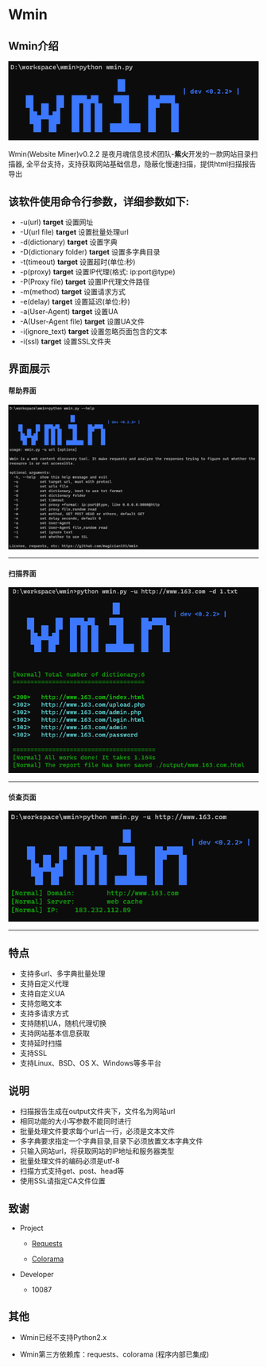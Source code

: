# **Wmin**

Wmin介绍
-------
![logo](wmin.png)

Wmin(Website Miner)v0.2.2 是夜月魂信息技术团队-**紫火**开发的一款网站目录扫描器, 全平台支持，支持获取网站基础信息，隐蔽化慢速扫描，提供html扫描报告导出


该软件使用命令行参数，详细参数如下:
------
* -u(url) **target**    设置网址
* -U(url file) **target**    设置批量处理url
* -d(dictionary) **target**    设置字典
* -D(dictionary folder) **target**    设置多字典目录
* -t(timeout) **target**    设置超时(单位:秒)
* -p(proxy) **target**    设置IP代理(格式: ip:port@type)
* -P(Proxy file) **target**    设置IP代理文件路径
* -m(method) **target**    设置请求方式
* -e(delay) **target**    设置延迟(单位:秒)
* -a(User-Agent) **target**    设置UA
* -A(User-Agent file) **target**    设置UA文件
* -i(ignore_text)    **target**    设置忽略页面包含的文本
* -i(ssl)    **target**    设置SSL文件夹

界面展示
------
#### 帮助界面
![help](wmin_help.png)
***
#### 扫描界面
![scan](wmin_scan.png)
***
#### 侦查页面
![get_info](wmin_getinfo.png)
***


特点
------
* 支持多url、多字典批量处理
* 支持自定义代理
* 支持自定义UA
* 支持忽略文本
* 支持多请求方式
* 支持随机UA，随机代理切换
* 支持网站基本信息获取
* 支持延时扫描
* 支持SSL
* 支持Linux、BSD、OS X、Windows等多平台

说明
------
* 扫描报告生成在output文件夹下，文件名为网站url
* 相同功能的大小写参数不能同时进行
* 批量处理文件要求每个url占一行，必须是文本文件
* 多字典要求指定一个字典目录,目录下必须放置文本字典文件
* 只输入网站url，将获取网站的IP地址和服务器类型
* 批量处理文件的编码必须是utf-8
* 扫描方式支持get、post、head等
* 使用SSL请指定CA文件位置



致谢
-----
* Project

    - [Requests](https://requests.readthedocs.io/en/master/)

    - [Colorama](https://github.com/tartley/colorama)
* Developer
    - 10087

其他
-----
* Wmin已经不支持Python2.x

* Wmin第三方依赖库：requests、colorama (程序内部已集成)
